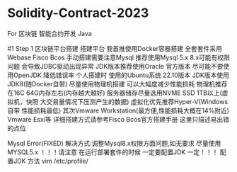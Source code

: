 # Solidity-Contract-2023
For 
区块链 智能合约开发 Java

#1 Step 1 区块链平台搭建
搭建平台 我首推使用Docker容器搭建  全套套件采用Webase Fisco Bcos
手动搭建需要注意Mysql 推荐使用Mysql 5.x 8.x可能有权限问题 会导致JDBC驱动出现异常
JDK版本推荐使用Oracle 官方版本 尽可能不要使用OpenJDK 降低错误率
个人搭建时 使用的Ubuntu系统 22.10版本  JDK版本使用JDK8(随Docker自带) 
尽量使用物理机搭建 可以大幅度减少性能损耗 物理机推荐在16C 64G内存左右(内存越大越好) 
服务器储存尽量选用NVME SSD 1TB以上(虚拟机，快照 大交易量情况下压测产生的数据)
虚拟化优先推荐Hyper-V(Windows自带 性能损耗最低) 其次Vmware Workstation(最方便,性能损耗大概在14%附近) Vmware Esxi等
详细搭建方式请参考Fisco Bcos官方搭建手册 这里只描述易出错的点位

Mysql Error(FIXED)
解决方式:调整Mysql8.x权限方面问题,如无要求 尽量使用MYSQL5.x 
！！！请注意 在运行部署套件的时候 一定要配置JDK 一定！！！
配置JDK 方法 
vim /etc/profile/
